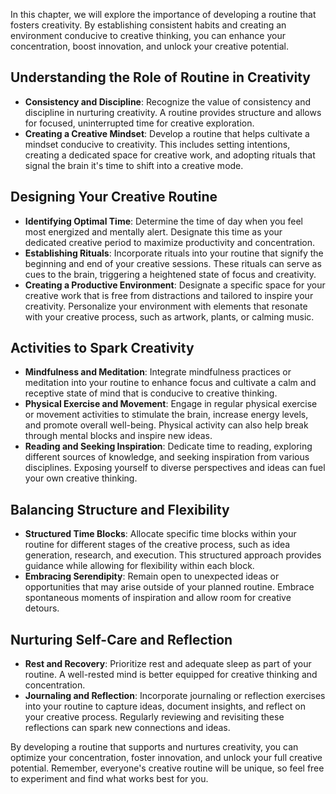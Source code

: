 
In this chapter, we will explore the importance of developing a routine that fosters creativity. By establishing consistent habits and creating an environment conducive to creative thinking, you can enhance your concentration, boost innovation, and unlock your creative potential.

Understanding the Role of Routine in Creativity
-----------------------------------------------

* **Consistency and Discipline**: Recognize the value of consistency and discipline in nurturing creativity. A routine provides structure and allows for focused, uninterrupted time for creative exploration.
* **Creating a Creative Mindset**: Develop a routine that helps cultivate a mindset conducive to creativity. This includes setting intentions, creating a dedicated space for creative work, and adopting rituals that signal the brain it's time to shift into a creative mode.

Designing Your Creative Routine
-------------------------------

* **Identifying Optimal Time**: Determine the time of day when you feel most energized and mentally alert. Designate this time as your dedicated creative period to maximize productivity and concentration.
* **Establishing Rituals**: Incorporate rituals into your routine that signify the beginning and end of your creative sessions. These rituals can serve as cues to the brain, triggering a heightened state of focus and creativity.
* **Creating a Productive Environment**: Designate a specific space for your creative work that is free from distractions and tailored to inspire your creativity. Personalize your environment with elements that resonate with your creative process, such as artwork, plants, or calming music.

Activities to Spark Creativity
------------------------------

* **Mindfulness and Meditation**: Integrate mindfulness practices or meditation into your routine to enhance focus and cultivate a calm and receptive state of mind that is conducive to creative thinking.
* **Physical Exercise and Movement**: Engage in regular physical exercise or movement activities to stimulate the brain, increase energy levels, and promote overall well-being. Physical activity can also help break through mental blocks and inspire new ideas.
* **Reading and Seeking Inspiration**: Dedicate time to reading, exploring different sources of knowledge, and seeking inspiration from various disciplines. Exposing yourself to diverse perspectives and ideas can fuel your own creative thinking.

Balancing Structure and Flexibility
-----------------------------------

* **Structured Time Blocks**: Allocate specific time blocks within your routine for different stages of the creative process, such as idea generation, research, and execution. This structured approach provides guidance while allowing for flexibility within each block.
* **Embracing Serendipity**: Remain open to unexpected ideas or opportunities that may arise outside of your planned routine. Embrace spontaneous moments of inspiration and allow room for creative detours.

Nurturing Self-Care and Reflection
----------------------------------

* **Rest and Recovery**: Prioritize rest and adequate sleep as part of your routine. A well-rested mind is better equipped for creative thinking and concentration.
* **Journaling and Reflection**: Incorporate journaling or reflection exercises into your routine to capture ideas, document insights, and reflect on your creative process. Regularly reviewing and revisiting these reflections can spark new connections and ideas.

By developing a routine that supports and nurtures creativity, you can optimize your concentration, foster innovation, and unlock your full creative potential. Remember, everyone's creative routine will be unique, so feel free to experiment and find what works best for you.

